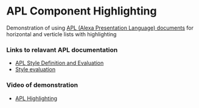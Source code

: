 # APL Component Highlighting

Demonstration of using [APL (Alexa Presentation Language) documents](https://developer.amazon.com/docs/alexa-presentation-language/apl-overview.html) for horizontal and verticle lists with highlighting

### Links to relavant APL documentation

* [APL Style Definition and Evaluation](https://developer.amazon.com/docs/alexa-presentation-language/apl-style-definition-and-evaluation.html)
* [Style evaluation](https://developer.amazon.com/docs/alexa-presentation-language/apl-style-definition-and-evaluation.html#style-evaluation)

### Video of demonstration ###
* [APL Highlighting](http://bit.ly/2M6IGHh)
